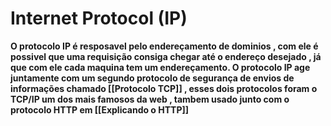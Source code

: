 # Internet Protocol (IP)

**O protocolo IP é resposavel pelo endereçamento de dominios , com ele é possivel que uma requisição consiga chegar até o endereço desejado , já que com ele cada maquina tem um endereçamento.  O protocolo IP age juntamente com um segundo protocolo de segurança de envios de informações chamado [[Protocolo TCP]] , esses dois protocolos foram o TCP/IP um dos mais famosos da web , tambem usado junto com o protocolo HTTP em [[Explicando o HTTP]]**